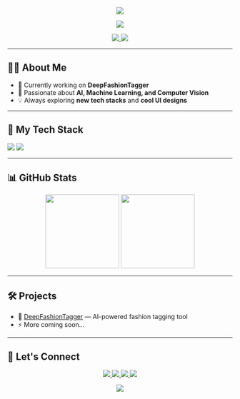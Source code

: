 <!-- Banner -->
<p align="center">
  <img src="https://capsule-render.vercel.app/api?type=waving&color=0:014421,100:9CAF88&height=180&section=header&text=Hi%20👋%2C%20I'm%20Aditi%20Rawat&fontSize=40&fontColor=ffffff&animation=fadeIn&fontAlignY=35"/>
</p>
<p align="center">
  <a href="https://github.com/YOURUSERNAME">
    <img src="https://readme-typing-svg.demolab.com?font=Fira+Code&weight=600&size=24&pause=1000&color=014421&center=true&vCenter=true&width=500&lines=AI+Engineer+%7C+UI+Lover;Building+DeepFashionTagger;Always+learning+new+things">
  </a>
</p>


<!-- Badges -->
<p align="center">
  <a href="https://github.com/aditixrawat">
    <img src="https://img.shields.io/github/followers/aditixrawat?label=Follow&style=social"/>
  </a>
  <a href="https://twitter.com/YOURTWITTER">
    <img src="https://img.shields.io/twitter/follow/aditixrawat?style=social"/>
  </a>
</p>

---

## 👨‍💻 About Me

- 🎯 Currently working on **DeepFashionTagger**
- 🤖 Passionate about **AI, Machine Learning, and Computer Vision**
- 💡 Always exploring **new tech stacks** and **cool UI designs**

---

## 🚀 My Tech Stack

<p>
  <img src="https://img.shields.io/badge/Python-3776AB?style=for-the-badge&logo=python&logoColor=white"/>
  <img src="https://img.shields.io/badge/TensorFlow-FF6F00?style=for-the-badge&logo=tensorflow&logoColor=white"/>
</p>

---

## 📊 GitHub Stats

<p align="center">
  <img src="https://github-readme-stats.vercel.app/api?username=aditixrawat&show_icons=true&theme=gruvbox" height="165"/>
  <img src="https://github-readme-streak-stats.herokuapp.com/?user=aditixrawat&theme=gruvbox" height="165"/>
</p>

---

## 🛠 Projects

- 🎯 [DeepFashionTagger](https://github.com/aditixrawat/deepfashiontagger) — AI-powered fashion tagging tool  
- ⚡ More coming soon...

---

## 💬 Let's Connect

<p align="center">
  <a href="https://www.linkedin.com/in/aditi-rawat-425b7220b/">
    <img src="https://img.shields.io/badge/LinkedIn-0A66C2?style=for-the-badge&logo=linkedin&logoColor=white"/>
  </a>
  <a href="mailto:aditirawat.work@gmail.com">
    <img src="https://img.shields.io/badge/Email-D14836?style=for-the-badge&logo=gmail&logoColor=white"/>
  </a>
  <a href="https://x.com/aditixrawat">
    <img src="https://img.shields.io/badge/X-000000?style=for-the-badge&logo=x&logoColor=white"/>
  </a>
  <a href="https://instagram.com/whatwouldaditido">
    <img src="https://img.shields.io/badge/Instagram-E4405F?style=for-the-badge&logo=instagram&logoColor=white"/>
  </a>
</p>

<!-- Footer -->
<p align="center">
  <img src="https://capsule-render.vercel.app/api?type=waving&color=0:9CAF88,100:014421&height=120&section=footer"/>
</p>
